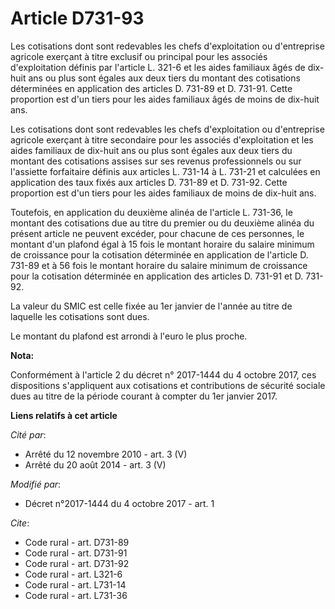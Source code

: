 # Article D731-93

Les cotisations dont sont redevables les chefs d'exploitation ou d'entreprise agricole exerçant à titre exclusif ou principal
pour les associés d'exploitation définis par l'article L. 321-6 et les aides familiaux âgés de dix-huit ans ou plus sont
égales aux deux tiers du montant des cotisations déterminées en application des articles D. 731-89 et D. 731-91. Cette
proportion est d'un tiers pour les aides familiaux âgés de moins de dix-huit ans.

Les cotisations dont sont redevables les chefs d'exploitation ou d'entreprise agricole exerçant à titre secondaire pour les
associés d'exploitation et les aides familiaux de dix-huit ans ou plus sont égales aux deux tiers du montant des cotisations
assises sur ses revenus professionnels ou sur l'assiette forfaitaire définis aux articles L. 731-14 à L. 731-21 et calculées
en application des taux fixés aux articles D. 731-89 et D. 731-92. Cette proportion est d'un tiers pour les aides familiaux
de moins de dix-huit ans.

Toutefois, en application du deuxième alinéa de l'article L. 731-36, le montant des cotisations due au titre du premier ou du
deuxième alinéa du présent article ne peuvent excéder, pour chacune de ces personnes, le montant d'un plafond égal à 15 fois
le montant horaire du salaire minimum de croissance pour la cotisation déterminée en application de l'article D. 731-89 et à
56 fois le montant horaire du salaire minimum de croissance pour la cotisation déterminée en application des articles D.
731-91 et D. 731-92.

La valeur du SMIC est celle fixée au 1er janvier de l'année au titre de laquelle les cotisations sont dues.

Le montant du plafond est arrondi à l'euro le plus proche.

**Nota:**

Conformément à l'article 2 du décret n° 2017-1444 du 4 octobre 2017, ces dispositions s'appliquent aux cotisations et
contributions de sécurité sociale dues au titre de la période courant à compter du 1er janvier 2017.

**Liens relatifs à cet article**

_Cité par_:

  - Arrêté du 12 novembre 2010 - art. 3 (V)
  - Arrêté du 20 août 2014 - art. 3 (V)

_Modifié par_:

  - Décret n°2017-1444 du 4 octobre 2017 - art. 1

_Cite_:

  - Code rural - art. D731-89
  - Code rural - art. D731-91
  - Code rural - art. D731-92
  - Code rural - art. L321-6
  - Code rural - art. L731-14
  - Code rural - art. L731-36
